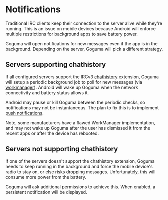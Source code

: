 # Notifications

Traditional IRC clients keep their connection to the server alive while
they're running. This is an issue on mobile devices because Android will
enforce multiple restrictions for background apps to save battery power.

Goguma will open notifications for new messages even if the app is in the
background. Depending on the server, Goguma will pick a different strategy.

## Servers supporting chathistory

If all configured servers support the IRCv3 [chathistory] extension, Goguma
will setup a periodic background job to poll for new messages (via
[workmanager]). Android will wake up Goguma when the network connectivity and
battery status allows it.

Android may pause or kill Goguma between the periodic checks, so notifications
may not be instantaneous. The plan to fix this is to implement
[push notifications][web-push-rfc].

Note, some manufacturers have a flawed WorkManager implementation, and may not
wake up Goguma after the user has dismissed it from the recent apps or after
the device has rebooted.

## Servers not supporting chathistory

If one of the servers doesn't support the chathistory extension, Goguma needs
to keep running in the background and force the mobile device's radio to stay
on, or else risks dropping messages. Unfortunately, this will consume more
power from the battery.

Goguma will ask additional permissions to achieve this. When enabled, a
persistent notification will be displayed.

[chathistory]: https://ircv3.net/specs/extensions/chathistory
[workmanager]: https://pub.dev/packages/workmanager
[web-push-rfc]: https://github.com/ircv3/ircv3-specifications/pull/471
